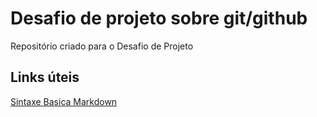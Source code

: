 # Desafio de projeto sobre git/github
Repositório criado para o Desafio de Projeto

## Links úteis
[Sintaxe Basica Markdown](https://markdownguide.org/basic-syntax/)

